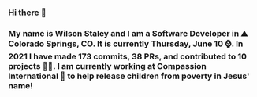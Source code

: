 ### Hi there 👋

### My name is Wilson Staley and I am a Software Developer in ⛰ Colorado Springs, CO.  It is currently Thursday, June 10 ⌚. In 2021 I have made 173 commits, 38 PRs, and contributed to 10 projects 👨‍💻. I am currently working at Compassion International 🏢 to help release children from poverty in Jesus' name!